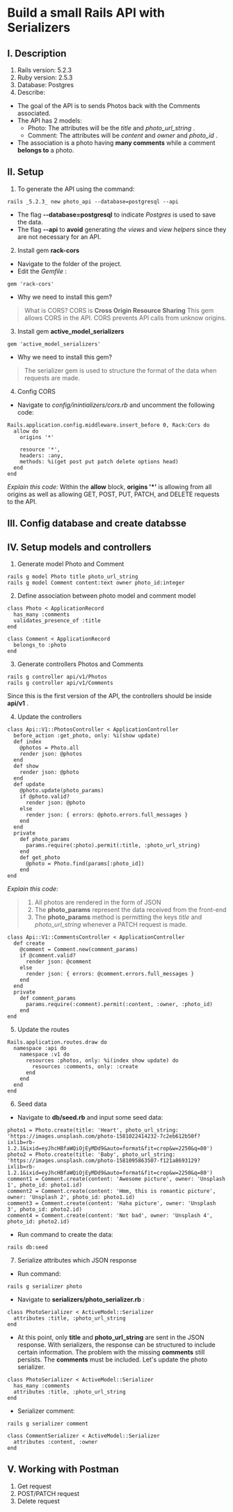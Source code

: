 # Build a small Rails API with Serializers

## I. Description
1. Rails version: 5.2.3
2. Ruby version: 2.5.3
3. Database: Postgres
4. Describe:
- The goal of the API is to sends Photos back with the Comments associated.
- The API has 2 models:
  + Photo: The attributes will be the *title* and *photo_url_string* .
  + Comment: The attributes will be *content* and *owner* and *photo_id* .
- The association is a photo having **many comments** while a comment **belongs to** a photo.
## II. Setup
1. To generate the API using the command:
```
rails _5.2.3_ new photo_api --database=postgresql --api
```

- The flag **--database=postgresql** to indicate *Postgres* is used to save the data.
- The flag **--api** to **avoid** generating *the views* and *view helpers* since they are not necessary for an API.

2. Install gem **rack-cors**

- Navigate to the folder of the project.
- Edit the *Gemfile* :
```
gem 'rack-cors'
```
- Why we need to install this gem?
> What is CORS?
> CORS is **Cross Origin Resource Sharing**
> This gem allows CORS in the API. CORS prevents API calls from unknow origins. 

3. Install gem **active_model_serializers**
```
gem 'active_model_serializers'
```

- Why we need to install this gem?
> The serializer gem is used to structure the format of the data when requests are made.

4. Config CORS
- Navigate to *config/inintializers/cors.rb* and uncomment the following code:
```
Rails.application.config.middleware.insert_before 0, Rack:Cors do
  allow do
    origins '*'

    resource '*',
    headers: :any,
    methods: %i(get post put patch delete options head)
  end
end
```

*Explain this code:* Within the **allow** block, **origins '*'** is allowing from all origins as well as allowing GET, POST, PUT, PATCH, and DELETE requests to the API.

## III. Config database and create databsse
## IV. Setup models and controllers
1. Generate model Photo and Comment
```
rails g model Photo title photo_url_string
rails g model Comment content:text owner photo_id:integer
```

2. Define association between photo model and comment model
```
class Photo < ApplicationRecord
  has_many :comments
  validates_presence_of :title
end
```

```
class Comment < ApplicationRecord
  belongs_to :photo
end
```

3. Generate controllers Photos and Comments
```
rails g controller api/v1/Photos
rails g controller api/v1/Comments
```

Since this is the first version of the API, the controllers should be inside **api/v1** .

4. Update the controllers
```
class Api::V1::PhotosController < ApplicationController
  before_action :get_photo, only: %i(show update)
  def index
    @photos = Photo.all
    render json: @photos
  end
  def show
    render json: @photo
  end
  def update
    @photo.update(photo_params)
    if @photo.valid?
      render json: @photo
    else
      render json: { errors: @photo.errors.full_messages }
    end
  end
  private
    def photo_params
      params.require(:photo).permit(:title, :photo_url_string)
    end
    def get_photo
      @photo = Photo.find(params[:photo_id])
    end
end
```

*Explain this code:* 
> 1. All photos are rendered in the form of JSON
> 2. The **photo_params** represent the data received from the front-end
> 3. The **photo_params** method is permitting the keys *title* and *photo_url_string* whenever a PATCH request is made.

```
class Api::V1::CommentsController < ApplicationController
  def create
    @comment = Comment.new(comment_params)
    if @comment.valid?
      render json: @comment
    else
      render json: { errors: @comment.errors.full_messages }
    end
  end
  private
    def comment_params
      params.require(:comment).permit(:content, :owner, :photo_id)
    end
end
```

5. Update the routes
```
Rails.application.routes.draw do
  namespace :api do
    namespace :v1 do
      resources :photos, only: %i(index show update) do
        resources :comments, only: :create
      end
    end
  end
end
```
6. Seed data
- Navigate to **db/seed.rb** and input some seed data:
```
photo1 = Photo.create(title: 'Heart', photo_url_string: 'https://images.unsplash.com/photo-1581022414232-7c2eb612b50f?ixlib=rb-1.2.1&ixid=eyJhcHBfaWQiOjEyMDd9&auto=format&fit=crop&w=2250&q=80')
photo2 = Photo.create(title: 'Baby', photo_url_string: 'https://images.unsplash.com/photo-1581095863507-f121a8693129?ixlib=rb-1.2.1&ixid=eyJhcHBfaWQiOjEyMDd9&auto=format&fit=crop&w=2250&q=80')
comment1 = Comment.create(content: 'Awesome picture', owner: 'Unsplash 1', photo_id: photo1.id)
comment2 = Comment.create(content: 'Hmm, this is romantic picture', owner: 'Unsplash 2', photo_id: photo1.id)
comment3 = Comment.create(content: 'Haha picture', owner: 'Unsplash 3', photo_id: photo2.id)
comment4 = Comment.create(content: 'Not bad', owner: 'Unsplash 4', photo_id: photo2.id)
```

- Run command to create the data:
```
rails db:seed
```

7. Serialize attributes which JSON response
- Run command:
```
rails g serializer photo
```
- Navigate to **serializers/photo_serializer.rb** :
```
class PhotoSerializer < ActiveModel::Serializer
  attributes :title, :photo_url_string
end
```

- At this point, only **title** and **photo_url_string** are sent in the JSON response. With serializers, the response can be structured to include certain information. The problem with the missing **comments** still persists. The **comments** must be included. Let's update the photo serializer.
```
class PhotoSerializer < ActiveModel::Serializer
  has_many :comments
  attributes :title, :photo_url_string
end
```
- Serializer comment:
```
rails g serializer comment
```

```
class CommentSerializer < ActiveModel::Serializer
  attributes :content, :owner
end
```
## V. Working with Postman
1. Get request
2. POST/PATCH request
3. Delete request



